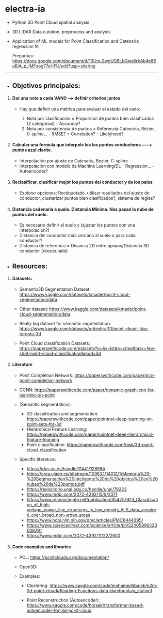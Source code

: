 # electra-ia
- Python 3D Point Cloud spatial analysis
- 3D LIDAR Data curation, preprocess and analysis
- Application of ML models for Point Classification and Catenaria regression fit

  Preguntas: https://docs.google.com/document/d/13Um_0wgUGBLbGws6rkAb4e86pBjA_p_IMFoog77eHFU/edit?usp=sharing

-----------------------------------------------------------------------------------
- ## Objetivos principales:

1. #### Dar una nota a cada VANO --> definir criterios juntos
    - Hay que definir una métrica para evaluar el estado del vano:
    
        1. Nota por clasificación = Proporcion de puntos bien clasificados (2 categorias) - Accuracy?
        2. Nota por consistencia de puntos = Referencia Catenaria, Bézier, C-spline... - RMSE? + Correlation? - Likelyhood?

2. #### Calcular una formula que interpole los los puntos conductores---> puntos azul clarito.

    - Interpolación por ajuste de Catenaria, Bezier, C-spline
    - Interpolacion con modelo de Machine Learning/DL - Regression... - Autoencoder?

3. #### Reclasificar, clasificar mejor los puntos del conductor y de los palos

    - Explorar opciones: Reetiquetado, utilizar resultados del ajuste de conductor, clusterizar puntos bien clasificados?, sistema de reglas?

4. #### Distancia cadenaria a suelo. Distancia Minima. Nos pasan la nube de puntos del suelo.

    - Es necesario definir el suelo y (ajustar los puntos con una interpolacion?)
    - Distancia del conductor más cercano al suelo o para cada conductor?
    - Distancia de referencia = Disancia 2D entre apoyos/Distancia 3D conductor (recalculado)


- ## Resources:

1. #### Datasets: 
    - Semantic3D Segmentation Dataset: https://www.kaggle.com/datasets/kmader/point-cloud-segmentation/data
    - Other dataset: https://www.kaggle.com/datasets/kmader/point-cloud-segmentation/data
    - Really big dataset for semantic segmentation: https://www.kaggle.com/datasets/priteshraj10/point-cloud-lidar-toronto-3d

    - Point Cloud classification Datasets: https://paperswithcode.com/datasets?q=&v=lst&o=cited&task=few-shot-point-cloud-classification&mod=3d

2. #### Literature

    - Point Completion Network: https://paperswithcode.com/paper/pcn-point-completion-network
    - GCNN: https://paperswithcode.com/paper/dynamic-graph-cnn-for-learning-on-point

    - (Semantic segmentation):

        - 3D classification and segmentation: https://paperswithcode.com/paper/pointnet-deep-learning-on-point-sets-for-3d
        - Hierarchical Feature Learning: https://paperswithcode.com/paper/pointnet-deep-hierarchical-feature-learning
        - Point classification: https://paperswithcode.com/task/3d-point-cloud-classification

    - Specific literature:

        - https://idus.us.es/handle/11441/128964
        - https://crea.ujaen.es/bitstream/10953.1/14012/1/Memoria%20-%20Segmentacion%20inteligente%20de%20objetos%20en%20nubes%20de%20puntos.pdf
        - https://repositorio.unal.edu.co/handle/unal/78223
        - https://www.mdpi.com/2072-4292/15/9/2371
        - https://www.researchgate.net/publication/354251923_Classification_of_high-voltage_power_line_structures_in_low_density_ALS_data_acquired_over_broad_non-urban_areas
        - https://www.ncbi.nlm.nih.gov/pmc/articles/PMC8444095/
        - https://www.sciencedirect.com/science/article/pii/S2405896323009291
        - https://www.mdpi.com/2072-4292/11/22/2600

3. #### Code examples and libraries

    - PCL: https://pointclouds.org/documentation/
    - Open3D:

    - Examples:

        - Clustering: https://www.kaggle.com/code/mohamedhbaieb/p2m-3d-point-cloud#Reading-Functions-data-domfountain_station1

        - Point Reconstruction (Autoencoder): https://www.kaggle.com/code/horsek/transformer-based-autoencoder-for-3d-point-cloud
